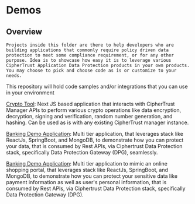 # Demos

## Overview

`Projects inside this folder are there to help developers who are building applications that commonly require policy driven data protection to meet some compliance requirement, or for any other purpose. Idea is to showcase how easy it is to leverage various CipherTrust Application Data Protection products in your own products. You may choose to pick and choose code as is or customize to your needs.`

This repository will hold code samples and/or integrations that you can use in your environment

[Crypto Tool](crypto-tool-cm): Next JS based application that interacts with CipherTrust Manager APIs to perform various crypto operations like data encryption, decryption, signing and verification, random number generation, and hashing. Can be used as is with any existing CipherTrust manager instance.

[Banking Demo Application](sample-banking-app): Multi tier application, that leverages stack like ReactJs, SpringBoot, and MongoDB, to demonstrate how you can protect your data, that is consumed by Rest APIs, via Ciphertrust Data Protection stack, specifically Data Protection Gateway (DPG), seamlessly.

[Banking Demo Application](sample-ecommerce-app): Multi tier application to mimic an online shopping portal, that leverages stack like ReactJs, SpringBoot, and MongoDB, to demonstrate how you can protect your sensitive data like payment information as well as user's personal information, that is consumed by Rest APIs, via Ciphertrust Data Protection stack, specifically Data Protection Gateway (DPG). 